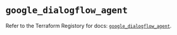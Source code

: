 # `google_dialogflow_agent`

Refer to the Terraform Registory for docs: [`google_dialogflow_agent`](https://registry.terraform.io/providers/hashicorp/google/5.0.0/docs/resources/dialogflow_agent).
